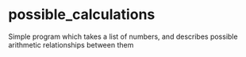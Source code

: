 # possible_calculations
Simple program which takes a list of numbers, and describes possible arithmetic relationships between them
